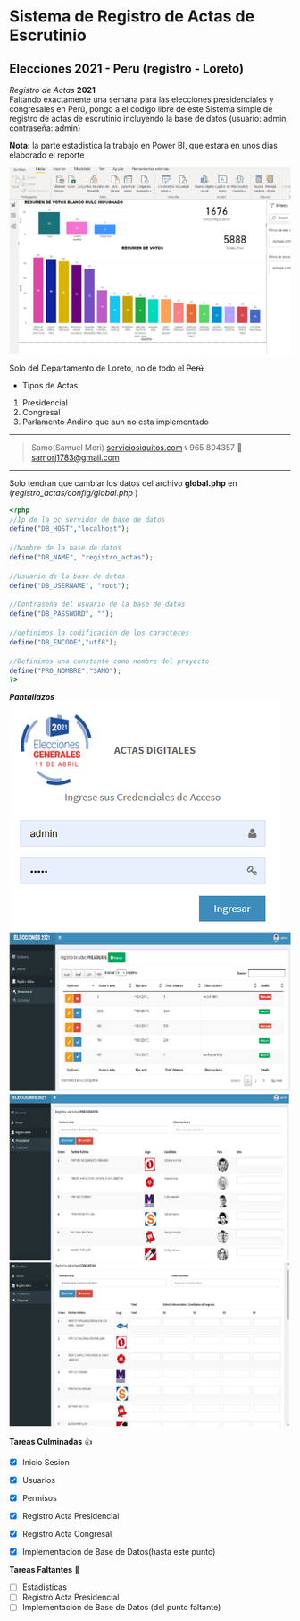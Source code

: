 # Sistema de Registro de Actas de Escrutinio
## Elecciones 2021 - Peru (registro - Loreto)

*Registro de Actas*   **2021**    
Faltando exactamente una semana para las elecciones presidenciales y congresales en Perú, pongo a el codigo libre de este Sistema simple de registro de actas de escrutinio incluyendo la base de datos (usuario: admin, contraseña: admin)  

**Nota:** la parte estadistica la trabajo en Power BI, que estara en unos dias elaborado el reporte

![Elaboracion de Reportes Power BI](files/img/powerbi.png "Reporte Power BI")


Solo del Departamento de Loreto, no de todo el ~~Perú~~  

* Tipos de Actas
1. Presidencial
2. Congresal
3. ~~Parlamento Andino~~  que aun no esta implementado  

---
>Samo(Samuel Mori) [serviciosiquitos.com](http://serviciosiquitos.com "En Desarrollo") :telephone_receiver: 965 804357 :email: samorj1783@gmail.com  
---

Solo tendran que cambiar los datos del archivo **global.php** en (*registro_actas/config/global.php* )
  

```php
<?php 
//Ip de la pc servidor de base de datos
define("DB_HOST","localhost");

//Nombre de la base de datos
define("DB_NAME", "registro_actas");

//Usuario de la base de datos
define("DB_USERNAME", "root");

//Contraseña del usuario de la base de datos
define("DB_PASSWORD", "");

//definimos la codificación de los caracteres
define("DB_ENCODE","utf8");

//Definimos una constante como nombre del proyecto
define("PRO_NOMBRE","SAMO");
?>
```
***Pantallazos***  
![Registro de Actas](files/img/sesion.png "Inicio Sesion")
![Registro de Actas](files/img/presidente.png "Actas registradas")
![Registro de Actas](files/img/presidente1.png " Registro de Actas")
![Registro de Actas](files/img/congreso.png " Registro de Actas Congreso")

**Tareas Culminadas**  :+1:

* [x] Inicio Sesion
* [x] Usuarios
* [x] Permisos
* [x] Registro Acta Presidencial
* [x] Registro Acta Congresal
* [x] Implementacion de Base de Datos(hasta este punto)



**Tareas Faltantes** :grimacing:

* [ ] Estadisticas
* [ ] Registro Acta Presidencial
* [ ] Implementacion de Base de Datos (del punto faltante)